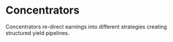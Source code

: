 # Concentrators

Concentrators re-direct earnings into different strategies creating structured yield pipelines.
